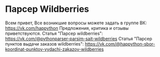 # Парсер Wildberries
Всем привет, 
Все возникшие вопросы можете задать в группе ВК: https://vk.com/happython
Предложения, критика и отзывы приветствуются.
Статья "Парсер wildberries": https://vk.com/@pythonparser-parsim-sait-wildberries
Статья "Парсер пунктов выдачи заказов wildberries": https://vk.com/@happython-sbor-koordinat-punktov-vydachi-zakazov-wildberries